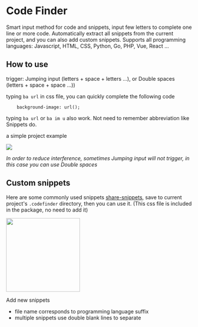 # Code Finder
Smart input method for code and snippets, input few letters to complete one line or more code. Automatically extract all snippets from the current project, and you can also add custom snippets. Supports all programming languages: Javascript, HTML, CSS, Python, Go, PHP, Vue, React ...

## How to use
trigger: Jumping input (letters + space + letters ...), or Double spaces (letters + space + space ...))

typing `ba url` in css file, you can quickly complete the following code
```
    background-image: url();
```

typing `ba url` or `ba im u` also work. Not need to remember abbreviation like Snippets do.

a simple project example

![](https://qzonestyle.gtimg.cn/qzone/qzact/act/external/club-dist/sx/p2.gif)

*In order to reduce interference, sometimes Jumping input will not trigger, in this case you can use Double spaces*

## Custom snippets
Here are some commonly used snippets [share-snippets](https://github.com/sunxen/codefinder/tree/master/packages/share-snippets), save to current project's `.codefinder` directory, then you can use it. (This css file is included in the package, no need to add it)

<image src="https://raw.githubusercontent.com/sunxen/images/main/tree.png" width="200">

Add new snippets
* file name corresponds to programming language suffix
* multiple snippets use double blank lines to separate